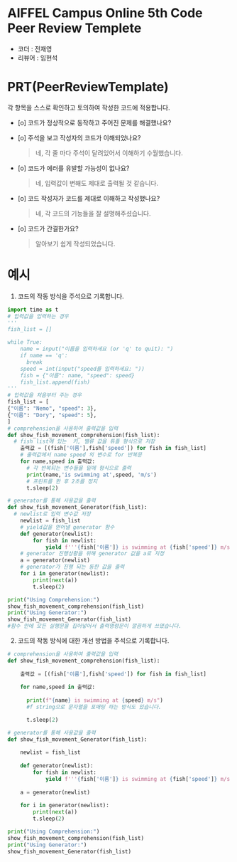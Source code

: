 # AIFFEL Campus Online 5th Code Peer Review Templete
- 코더 : 전재영
- 리뷰어 : 임현석


# PRT(PeerReviewTemplate) 
각 항목을 스스로 확인하고 토의하여 작성한 코드에 적용합니다.

- [o] 코드가 정상적으로 동작하고 주어진 문제를 해결했나요?
  
- [o] 주석을 보고 작성자의 코드가 이해되었나요?
  > 네, 각 줄 마다 주석이 달려있어서 이해하기 수월했습니다.
- [o] 코드가 에러를 유발할 가능성이 없나요?
  > 네, 입력값이 변해도 제대로 출력될 것 같습니다.
- [o] 코드 작성자가 코드를 제대로 이해하고 작성했나요?
  > 네, 각 코드의 기능들을 잘 설명해주셨습니다.
- [o] 코드가 간결한가요?
  > 알아보기 쉽게 작성되었습니다.

# 예시
1. 코드의 작동 방식을 주석으로 기록합니다.
```python
import time as t
# 입력값을 입력하는 경우
'''
fish_list = []

while True:
    name = input("이름을 입력하세요 (or 'q' to quit): ")
    if name == 'q':
      break
    speed = int(input("speed를 입력하세요: "))
    fish = {"이름": name, "speed": speed}
    fish_list.append(fish)
'''
# 입력값을 처음부터 주는 경우
fish_list = [
{"이름": "Nemo", "speed": 3},
{"이름": "Dory", "speed": 5},
]
# comprehension을 사용하여 출력값을 입력
def show_fish_movement_comprehension(fish_list):
  # fish list에 있는  키, 밸류 값을 튜플 형식으로 저장
    출력값 = [(fish['이름'],fish['speed']) for fish in fish_list]
    # 출력값에서 name speed 의 변수로 for 반복문
    for name,speed in 출력값:
      # 각 반복되는 변수들을 밑에 형식으로 출력
      print(name,'is swimming at',speed, 'm/s')
      # 프린트를 한 후 2초를 정지
      t.sleep(2)

# generator를 통해 사용값을 출력
def show_fish_movement_Generator(fish_list):
  # newlist로 입력 변수값 저장
    newlist = fish_list
    # yield값을 얻어낼 generator 함수
    def generator(newlist):
        for fish in newlist:
            yield f'''{fish['이름']} is swimming at {fish['speed']} m/s'''
    # generator 진행상황을 위해 generator 값을 a로 지정
    a = generator(newlist)
    # generator가 진행 되는 동한 값을 출력
    for i in generator(newlist):
        print(next(a))
        t.sleep(2)

print("Using Comprehension:")
show_fish_movement_comprehension(fish_list)
print("Using Generator:")
show_fish_movement_Generator(fish_list)
#함수 안에 모든 실행문을 집어넣어서 출력명령문이 깔끔하게 쓰였습니다. 
```
2. 코드의 작동 방식에 대한 개선 방법을 주석으로 기록합니다.
```python
# comprehension을 사용하여 출력값을 입력
def show_fish_movement_comprehension(fish_list):
  
    출력값 = [(fish['이름'],fish['speed']) for fish in fish_list]
   
    for name,speed in 출력값:
     
      print(f"{name} is swimming at {speed} m/s")
      #f string으로 문자열을 포매팅 하는 방식도 있습니다.

      t.sleep(2)

# generator를 통해 사용값을 출력
def show_fish_movement_Generator(fish_list):
  
    newlist = fish_list
    
    def generator(newlist):
        for fish in newlist:
            yield f'''{fish['이름']} is swimming at {fish['speed']} m/s'''
   
    a = generator(newlist)
   
    for i in generator(newlist):
        print(next(a))
        t.sleep(2)

print("Using Comprehension:")
show_fish_movement_comprehension(fish_list)
print("Using Generator:")
show_fish_movement_Generator(fish_list)

```


